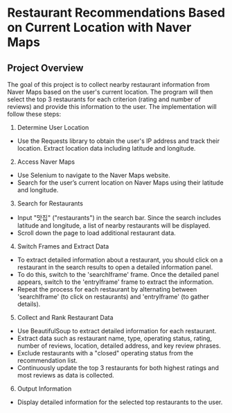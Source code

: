 # Restaurant Recommendations Based on Current Location with Naver Maps

## Project Overview

The goal of this project is to collect nearby restaurant information from Naver Maps based on the user's current location. The program will then select the top 3 restaurants for each criterion (rating and number of reviews) and provide this information to the user. The implementation will follow these steps:


1. Determine User Location

- Use the Requests library to obtain the user's IP address and track their location.
Extract location data including latitude and longitude.


2. Access Naver Maps

- Use Selenium to navigate to the Naver Maps website.
- Search for the user’s current location on Naver Maps using their latitude and longitude.


3. Search for Restaurants

- Input "맛집" ("restaurants") in the search bar. Since the search includes latitude and longitude, a list of nearby restaurants will be displayed.
- Scroll down the page to load additional restaurant data.


4. Switch Frames and Extract Data

- To extract detailed information about a restaurant, you should click on a restaurant in the search results to open a detailed information panel.
- To do this, switch to the 'searchIframe' frame. Once the detailed panel appears, switch to the 'entryIframe' frame to extract the information.
- Repeat the process for each restaurant by alternating between 'searchIframe' (to click on restaurants) and 'entryIframe' (to gather details).


5. Collect and Rank Restaurant Data

- Use BeautifulSoup to extract detailed information for each restaurant.
- Extract data such as restaurant name, type, operating status, rating, number of reviews, location, detailed address, and key review phrases.
- Exclude restaurants with a "closed" operating status from the recommendation list.
- Continuously update the top 3 restaurants for both highest ratings and most reviews as data is collected.


6. Output Information

- Display detailed information for the selected top restaurants to the user.

